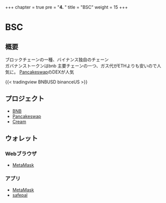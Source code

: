 +++
chapter = true
pre = "<b>4. </b>"
title = "BSC"
weight = 15
+++

# BSC
## 概要
ブロックチェーンの一種、バイナンス独自のチェーン  
ガバナンストークンはbnb
主要チェーンの一つ、ガス代がETHよりも安いので人気に。
[Pancakeswap](https://pancakeswap.finance)のDEXが人気

{{< tradingview BNBUSD binanceUS >}}

## プロジェクト
- [BNB](/bsc/bnb/)
- [Pancakeswap](/bsc/curve/)
- [Cream](/bsc/cream/)

## ウォレット

### Webブラウザ
- [MetaMask](https://metamask.io)

### アプリ
- [MetaMask](https://metamask.io)
- [safepal](https://safepal.io)
